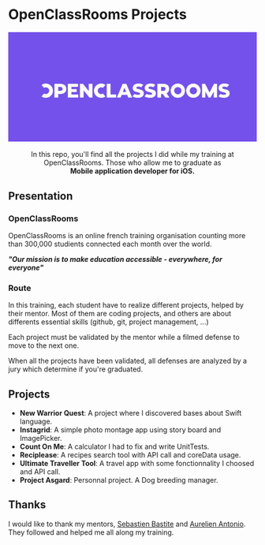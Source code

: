# OpenClassRooms Projects

<div align="center">
    <img src="./assets/images/openClassRooms.jpg">
    <p>
        In this repo, you'll find all the projects I did while my training at OpenClassRooms. Those who allow me to graduate as<br>
        <b>Mobile application developer for iOS.</b>
    </p>
</div>

## Presentation

### OpenClassRooms

OpenClassRooms is an online french training organisation counting more than 300,000 studients connected each month over the world.

_**"Our mission is to make education accessible - everywhere, for everyone"**_

### Route

In this training, each student have to realize different projects, helped by their mentor. Most of them are coding projects, and others are about differents essential skills (github, git, project management, ...)

Each project must be validated by the mentor while a filmed defense to move to the next one.

When all the projects have been validated, all defenses are analyzed by a jury which determine if you're graduated.

## Projects

- **New Warrior Quest**: A project where I discovered bases about Swift language.
- **Instagrid**: A simple photo montage app using story board and ImagePicker.
- **Count On Me**: A calculator I had to fix and write UnitTests.
- **Reciplease**: A recipes search tool with API call and coreData usage.
- **Ultimate Traveller Tool**: A travel app with some fonctionnality I choosed and API call.
- **Project Asgard**: Personnal project. A Dog breeding manager.

## Thanks

I would like to thank my mentors, [Sebastien Bastite](https://github.com/bastides) and [Aurelien Antonio](https://github.com/AurelienEC). They followed and helped me all along my training.